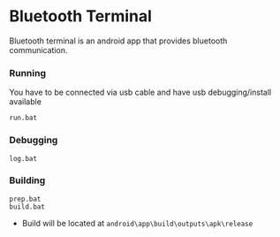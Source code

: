 
# Bluetooth Terminal

Bluetooth terminal is an android app that provides bluetooth communication.

### Running
You have to be connected via usb cable and have usb debugging/install available
```
run.bat
```

### Debugging
```
log.bat
```

### Building
```
prep.bat
build.bat
```
- Build will be located at `android\app\build\outputs\apk\release`